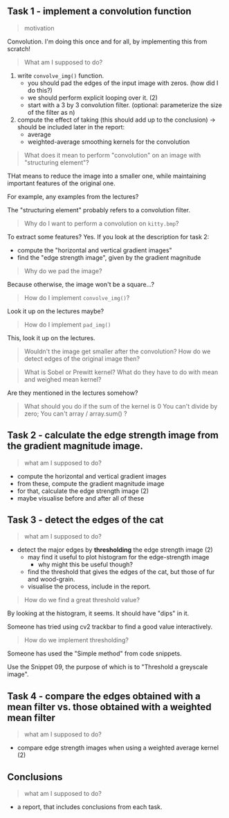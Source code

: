 

## Task 1 - implement a convolution function

> motivation

Convolution. I'm doing this once and for all, by implementing this from scratch!

> What am I supposed to do?
1. write `convolve_img()` function.
   - you should pad the edges of the input image with zeros. (how did I do this?)
   - we should perform explicit looping over it. (2)
   - start with a 3 by 3 convolution filter. (optional: parameterize the size of the filter as n)
2. compute the effect of taking (this should add up to the conclusion) -> should be included later in the report:
   - average
   - weighted-average smoothing kernels for the convolution
    
> What does it mean to perform "convolution" on an image with "structuring element"?

THat means to reduce the image into a smaller one, while maintaining important features of the original one.

For example,
any examples from the lectures?

The "structuring element" probably refers to a convolution filter.


> Why do I want to perform a convolution on `kitty.bmp`? 

To extract some features? Yes. If you look at the description for task 2:
- compute the "horizontal and vertical gradient images"
- find the "edge strength image", given by the gradient magnitude


> Why do we pad the image? 

Because otherwise, the image won't be a square...?


> How do I implement `convolve_img()`?

Look it up on the lectures maybe?


> How do I implement `pad_img()`

This, look it up on the lectures.

> Wouldn't the image get smaller after the convolution? How do we detect edges of the original
image then?


> What is Sobel or Prewitt kernel? What do they have to do with mean and weighed mean kernel?

Are they mentioned in the lectures somehow?


> What should you do if the sum of the kernel is 0 You can't divide by zero; You can't 
> array / array.sum() ?





## Task 2 - **calculate** the edge strength image from the gradient magnitude image.

> what am I supposed to do?
- compute the horizontal and vertical gradient images
- from these, compute the gradient magnitude image
- for that, calculate the edge strength image (2)
- maybe visualise before and after all of these

## Task 3 - **detect** the edges of the cat

> what am I supposed to do?

- detect the major edges by **thresholding** the edge strength image (2)
  - may find it useful to plot histogram for the edge-strength image
    - why might this be useful though?
  - find the threshold that gives the edges of the cat, but those of fur and wood-grain.  
  - visualise the process, include in the report. 


> How do we find a great threshold value?

By looking at the histogram, it seems. It should have "dips" in it.

Someone has tried using cv2 trackbar to find a good value interactively.


> How do we implement thresholding?

Someone has used the "Simple method" from code snippets.

Use the Snippet 09, the purpose of which is to "Threshold a greyscale image".




## Task 4 - **compare** the edges obtained with a mean filter vs. those obtained with a weighted mean filter


> what am I supposed to do?
- compare edge strength images when using a weighted average kernel (2)



## Conclusions

> what am I supposed to do?

- a report, that includes conclusions from each task. 
